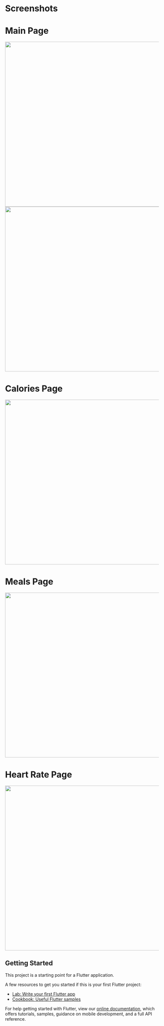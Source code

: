 # Screenshots
# Main Page
<img src="assets/images/scr1.jpg" width="540" />
<img src="assets/images/scr2.jpg" width="540" />

# Calories Page
<img src="assets/images/calories.jpg" width="540" />

# Meals Page
<img src="assets/images/meals.jpg" width="540" />

# Heart Rate Page
<img src="assets/images/heartrate.jpg" width="540" />

## Getting Started

This project is a starting point for a Flutter application.

A few resources to get you started if this is your first Flutter project:

- [Lab: Write your first Flutter app](https://flutter.io/docs/get-started/codelab)
- [Cookbook: Useful Flutter samples](https://flutter.io/docs/cookbook)

For help getting started with Flutter, view our 
[online documentation](https://flutter.io/docs), which offers tutorials, 
samples, guidance on mobile development, and a full API reference.
